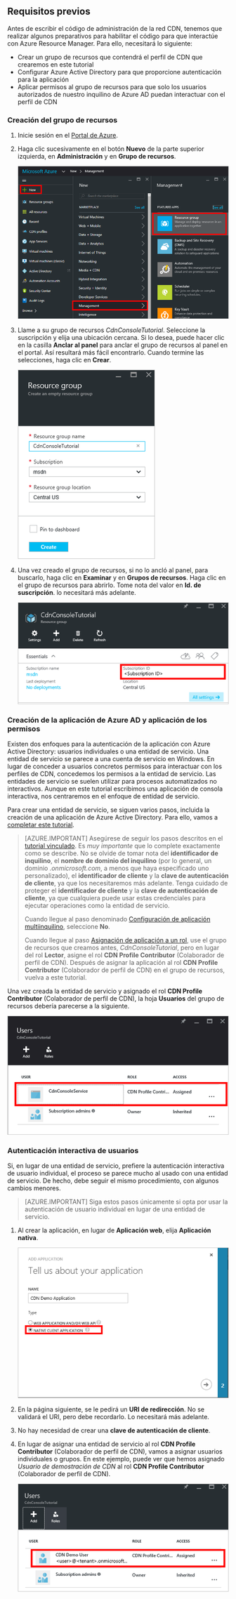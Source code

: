 ## Requisitos previos

Antes de escribir el código de administración de la red CDN, tenemos que realizar algunos preparativos para habilitar el código para que interactúe con Azure Resource Manager. Para ello, necesitará lo siguiente:

* Crear un grupo de recursos que contendrá el perfil de CDN que crearemos en este tutorial
* Configurar Azure Active Directory para que proporcione autenticación para la aplicación
* Aplicar permisos al grupo de recursos para que solo los usuarios autorizados de nuestro inquilino de Azure AD puedan interactuar con el perfil de CDN

### Creación del grupo de recursos

1. Inicie sesión en el [Portal de Azure](https://portal.azure.com).

2. Haga clic sucesivamente en el botón **Nuevo** de la parte superior izquierda, en **Administración** y en **Grupo de recursos**.
	
	![Crear un grupo de recursos](./media/cdn-app-dev-prep/cdn-new-rg-1-include.png)

3. Llame a su grupo de recursos *CdnConsoleTutorial*. Seleccione la suscripción y elija una ubicación cercana. Si lo desea, puede hacer clic en la casilla **Anclar al panel** para anclar el grupo de recursos al panel en el portal. Así resultará más fácil encontrarlo. Cuando termine las selecciones, haga clic en **Crear**.

	![Asignar un nombre al grupo de recursos](./media/cdn-app-dev-prep/cdn-new-rg-2-include.png)

4. Una vez creado el grupo de recursos, si no lo ancló al panel, para buscarlo, haga clic en **Examinar** y en **Grupos de recursos**. Haga clic en el grupo de recursos para abrirlo. Tome nota del valor en **Id. de suscripción**. lo necesitará más adelante.

	![Asignar un nombre al grupo de recursos](./media/cdn-app-dev-prep/cdn-subscription-id-include.png)

### Creación de la aplicación de Azure AD y aplicación de los permisos

Existen dos enfoques para la autenticación de la aplicación con Azure Active Directory: usuarios individuales o una entidad de servicio. Una entidad de servicio se parece a una cuenta de servicio en Windows. En lugar de conceder a usuarios concretos permisos para interactuar con los perfiles de CDN, concedemos los permisos a la entidad de servicio. Las entidades de servicio se suelen utilizar para procesos automatizados no interactivos. Aunque en este tutorial escribimos una aplicación de consola interactiva, nos centraremos en el enfoque de entidad de servicio.

Para crear una entidad de servicio, se siguen varios pasos, incluida la creación de una aplicación de Azure Active Directory. Para ello, vamos a [completar este tutorial](../articles/resource-group-create-service-principal-portal.md).

> [AZURE.IMPORTANT] Asegúrese de seguir los pasos descritos en el [tutorial vinculado](../articles/resource-group-create-service-principal-portal.md). Es *muy importante* que lo complete exactamente como se describe. No se olvide de tomar nota del **identificador de inquilino**, el **nombre de dominio del inquilino** (por lo general, un dominio *.onmicrosoft.com*, a menos que haya especificado uno personalizado), el **identificador de cliente** y la **clave de autenticación de cliente**, ya que los necesitaremos más adelante. Tenga cuidado de proteger el **identificador de cliente** y la **clave de autenticación de cliente**, ya que cualquiera puede usar estas credenciales para ejecutar operaciones como la entidad de servicio.
> 	
> Cuando llegue al paso denominado [Configuración de aplicación multiinquilino](../articles/resource-group-create-service-principal-portal.md#configure-multi-tenant-application), seleccione **No**.
> 
> Cuando llegue al paso [Asignación de aplicación a un rol](../articles/resource-group-create-service-principal-portal.md#assign-application-to-role), use el grupo de recursos que creamos antes, *CdnConsoleTutorial*, pero en lugar del rol **Lector**, asigne el rol **CDN Profile Contributor** (Colaborador de perfil de CDN). Después de asignar la aplicación al rol **CDN Profile Contributor** (Colaborador de perfil de CDN) en el grupo de recursos, vuelva a este tutorial.

Una vez creada la entidad de servicio y asignado el rol **CDN Profile Contributor** (Colaborador de perfil de CDN), la hoja **Usuarios** del grupo de recursos debería parecerse a la siguiente.

![Hoja Usuarios](./media/cdn-app-dev-prep/cdn-service-principal-include.png)


### Autenticación interactiva de usuarios

Si, en lugar de una entidad de servicio, prefiere la autenticación interactiva de usuario individual, el proceso se parece mucho al usado con una entidad de servicio. De hecho, debe seguir el mismo procedimiento, con algunos cambios menores.

> [AZURE.IMPORTANT] Siga estos pasos únicamente si opta por usar la autenticación de usuario individual en lugar de una entidad de servicio.

1. Al crear la aplicación, en lugar de **Aplicación web**, elija **Aplicación nativa**.
	
	![Aplicación nativa](./media/cdn-app-dev-prep/cdn-native-application-include.png)
	
2. En la página siguiente, se le pedirá un **URI de redirección**. No se validará el URI, pero debe recordarlo. Lo necesitará más adelante.

3. No hay necesidad de crear una **clave de autenticación de cliente**.

4. En lugar de asignar una entidad de servicio al rol **CDN Profile Contributor** (Colaborador de perfil de CDN), vamos a asignar usuarios individuales o grupos. En este ejemplo, puede ver que hemos asignado *Usuario de demostración de CDN* al rol **CDN Profile Contributor** (Colaborador de perfil de CDN).
	
	![Acceso de usuario individual](./media/cdn-app-dev-prep/cdn-aad-user-include.png)

<!---HONumber=AcomDC_0706_2016-->